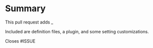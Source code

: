 # Summary
This pull request adds _

Included are definition files, a plugin, and some setting customizations.

<!-- replace ISSUE with the issue number -->
Closes #ISSUE

<!--

Self-review Checklist:

- Verify that the config.json is valid by pasting it into https://www.jsonschemavalidator.net/s/JxX3xtlV.

- StyLua (https://github.com/JohnnyMorganz/StyLua) has been run to meet code style requirements.

- Resolved issues are linked (https://docs.github.com/en/issues/tracking-your-work-with-issues/linking-a-pull-request-to-an-issue).

-->

